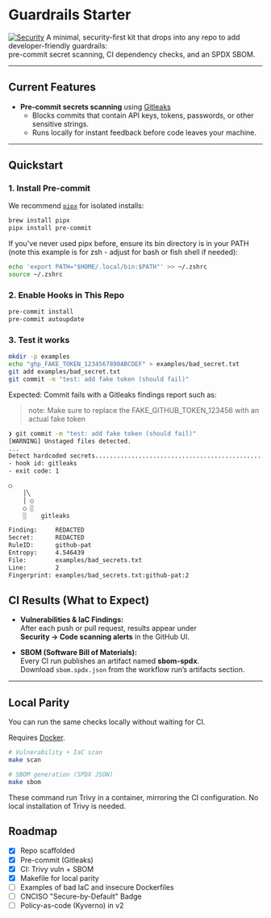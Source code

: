 # Guardrails Starter
[![Security](https://github.com/cloudnativeciso/guardrails-starter/actions/workflows/security.yml/badge.svg)](https://github.com/cloudnativeciso/guardrails-starter/actions/workflows/security.yml)
A minimal, security-first kit that drops into any repo to add developer-friendly guardrails:  
pre-commit secret scanning, CI dependency checks, and an SPDX SBOM.

---

## Current Features
- **Pre-commit secrets scanning** using [Gitleaks](https://github.com/gitleaks/gitleaks)
  - Blocks commits that contain API keys, tokens, passwords, or other sensitive strings.
  - Runs locally for instant feedback before code leaves your machine.

---

## Quickstart

### 1. Install Pre-commit
We recommend [`pipx`](https://pypa.github.io/pipx/) for isolated installs:

```sh
brew install pipx
pipx install pre-commit
```

If you've never used pipx before, ensure its bin directory is in your PATH (note this example is for zsh - adjust for bash or fish shell if needed):

```sh
echo 'export PATH="$HOME/.local/bin:$PATH"' >> ~/.zshrc
source ~/.zshrc
```

### 2. Enable Hooks in This Repo

```sh
pre-commit install
pre-commit autoupdate
```

### 3. Test it works

```sh
mkdir -p examples
echo "ghp_FAKE_TOKEN_1234567890ABCDEF" > examples/bad_secret.txt
git add examples/bad_secret.txt
git commit -m "test: add fake token (should fail)"
```

Expected: Commit fails with a Gitleaks findings report such as:
> note: Make sure to replace the FAKE_GITHUB_TOKEN_123456 with an actual fake token

```sh
❯ git commit -m "test: add fake token (should fail)"
[WARNING] Unstaged files detected.
...
Detect hardcoded secrets.................................................Failed
- hook id: gitleaks
- exit code: 1

○
    │╲
    │ ○
    ○ ░
    ░    gitleaks

Finding:     REDACTED
Secret:      REDACTED
RuleID:      github-pat
Entropy:     4.546439
File:        examples/bad_secrets.txt
Line:        2
Fingerprint: examples/bad_secrets.txt:github-pat:2
```

## CI Results (What to Expect)

- **Vulnerabilities & IaC Findings:**  
  After each push or pull request, results appear under  
  **Security → Code scanning alerts** in the GitHub UI.

- **SBOM (Software Bill of Materials):**  
  Every CI run publishes an artifact named **sbom-spdx**.  
  Download `sbom.spdx.json` from the workflow run’s artifacts section.

---

## Local Parity

You can run the same checks locally without waiting for CI.

Requires [Docker](https://docs.docker.com/get-docker/).

```sh
# Vulnerability + IaC scan
make scan

# SBOM generation (SPDX JSON)
make sbom
```

These command run Trivy in a container, mirroring the CI configuration.
No local installation of Trivy is needed.

## Roadmap

- [x] Repo scaffolded
- [x] Pre-commit (Gitleaks)
- [x] CI: Trivy vuln + SBOM
- [x] Makefile for local parity
- [ ] Examples of bad IaC and insecure Dockerfiles
- [ ] CNCISO "Secure-by-Default" Badge
- [ ] Policy-as-code (Kyverno) in v2